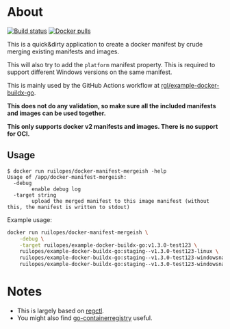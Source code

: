 # About

[![Build status](https://img.shields.io/github/workflow/status/rgl/docker-manifest-mergeish/Build)](https://github.com/rgl/docker-manifest-mergeish/actions?query=workflow%3ABuild)
[![Docker pulls](https://img.shields.io/docker/pulls/ruilopes/docker-manifest-mergeish)](https://hub.docker.com/repository/docker/ruilopes/docker-manifest-mergeish)

This is a quick&dirty application to create a docker manifest by crude merging existing manifests and images.

This will also try to add the `platform` manifest property. This is required to support different Windows versions on the same manifest.

This is mainly used by the GitHub Actions workflow at [rgl/example-docker-buildx-go](https://github.com/rgl/example-docker-buildx-go).

**This does not do any validation, so make sure all the included manifests and images can be used together.**

**This only supports docker v2 manifests and images. There is no support for OCI.**

## Usage

```console
$ docker run ruilopes/docker-manifest-mergeish -help
Usage of /app/docker-manifest-mergeish:
  -debug
        enable debug log
  -target string
        upload the merged manifest to this image manifest (without this, the manifest is written to stdout)
```

Example usage:

```bash
docker run ruilopes/docker-manifest-mergeish \
    -debug \
    -target ruilopes/example-docker-buildx-go:v1.3.0-test123 \
    ruilopes/example-docker-buildx-go:staging--v1.3.0-test123-linux \
    ruilopes/example-docker-buildx-go:staging--v1.3.0-test123-windowsnanoserver-1809 \
    ruilopes/example-docker-buildx-go:staging--v1.3.0-test123-windowsnanoserver-ltsc2022
```

# Notes

* This is largely based on [regctl](https://github.com/regclient/regclient).
* You might also find [go-containerregistry](https://github.com/google/go-containerregistry/issues/1137) useful.
